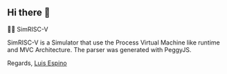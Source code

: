 ## Hi there 👋

🙋‍♀️ SimRISC-V

SimRISC-V is a Simulator that use the Process Virtual Machine like runtime and MVC Architecture. The parser was generated with PeggyJS.

Regards,
[Luis Espino](https://github.com/luisespino/)

<!--

**Here are some ideas to get you started:**

🙋‍♀️ A short introduction - what is your organization all about?
🌈 Contribution guidelines - how can the community get involved?
👩‍💻 Useful resources - where can the community find your docs? Is there anything else the community should know?
🍿 Fun facts - what does your team eat for breakfast?
🧙 Remember, you can do mighty things with the power of [Markdown](https://docs.github.com/github/writing-on-github/getting-started-with-writing-and-formatting-on-github/basic-writing-and-formatting-syntax)
-->
